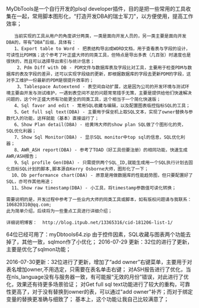 MyDbTools是一个自行开发的plsql developer插件，目的是把一些常用的工具收集在一起，常用脚本图形化，“打造开发DBA的瑞士军刀"，以方便使用，提高工作效率；

       当前实现的工具从用户的角度讲分两类，一类是面向开发人员的，另一类主要是面向开发DBA的，带有”DBA”后缀，具体有：
       1、Export table to Word - 把表结构导出成WORD文档，用于查看表与字段的设计，可读性比PDM强；这个参考了叶正盛大师的同类工具，但特点是导出多表（几百张）时速度也是很快的，而且可以选择导出索引与统计信息；
        2、Pdm Diff with DB - PDM文件与数据库表及字段比对工具，主要用于检查PDM与数据库的表及字段的差异，还可以实现字段级的更新，即根据数据库的字段去更新PDM的字段，这对手工维护一份最新的PDM是很提升效率的；
        3、Tablespace Autoextend - 表空间自动扩展，这是因为公司的开发环境与测试环境主要由开发与测试维护，一遇到表空间不足的问题常常措手无策，主要是提供给他们快速解决问题的，这个叶正盛大师有功能更全的同类工具，这个相当于一个简化快速版；
       4、Sql favor and edit - 常用SQL收藏与编辑，以及配置图表临控指标SQL的工具；
       5、Get full sql text(DBA) - 主要用于保垒机上取SQL文本，实现了owner替换与参数代入的功能，这样就能（基本）直接运行了；
       6、Show Plan detail(DBA) - 给黄玮大师的show plan SQL做了个图形化的壳，SQL优化利器；
       7、Show Sql Monitor(DBA) - 显示SQL monitor中top sql的信息，SQL优化利器；
       8、AWR_ASH report(DBA) - 参考了TOAD（好工具但要注册）的相同功能，快速生成AWR/ASH报告；
       9、Sql profile Gen(DBA) - 只需提供两个SQL_ID,就能生成用一个SQL执行计划去固化目标SQL计划的脚本,脚本源自Kerry Osborne大师，图形化了一下；
      10、Db performance chart(DBA) - 原意是用做数据库的性能趋势图，但只要配置好了SQL，亦可作其他用途；
      11、Show raw timestamp(DBA) - 小工具，将timestamp参数值可读化转换；

    需要说明的是，开发过程中参考了一些业内大师的同类工具或脚本，如有版权问题请与我联系：106820310@qq.com;    
    此为简单介绍，后续将为一些重点工具进行详细介绍；
    
    详细说明博客：  http://blog.itpub.net/13365316/cid-181206-list-1/
    
  64位已经可用了：myDbtools64.zip    由于控件因素，SQL收藏与图表两个功能去掉了，其他一致，sqlmon作了小优化；
   2016-07-29 更新：32位的进行了更新，主要是优化了sqlmon功能；

  2016-07-30更新：32位进行了更新，增加了“add owner”右键菜单，主要用于对表名增加owner,不用选定，只需要在表名单击右键；
                               对ASH报告进行了优化，当在nls_language没有与服务器一致，有可能报“无效的月份”错误，对此进行了优化，效果还有待更多场景验证；
                               对Get full sql text功能进行了较大的重构，可靠性更高了，对于没有替换到owner的表，可以通过"add owner"补齐；而对于绑定变量的替换更准确与细致了；
                                基本上，这个功能让我自己比较满意了；
